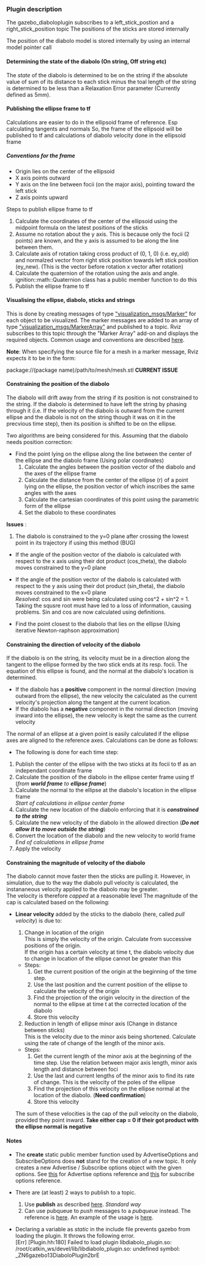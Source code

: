 ### Plugin description

The gazebo_diaboloplugin subscribes to a left_stick_postion and a right_stick_position topic
The positions of the sticks are stored internally

The position of the diabolo model is stored internally by using an internal model pointer call 

#### Determining the state of the diabolo (On string, Off string etc)

The _state_ of the diabolo is determined to be on the string if the absolute value of sum of its distance to each stick minus the toal length of the string is determined to be less than a Relaxation Error parameter (Currently defined as 5mm).
#### Publishing the ellipse frame to tf

Calculations are easier to do in the ellipsoid frame of reference. Esp calculating tangents and normals
So, the frame of the ellipsoid will be published to tf and calculations of diabolo velocity done in the ellipsoid frame

##### Conventions for the frame
* Origin lies on the center of the ellipsoid
* X axis points outward
* Y axis on the line between focii (on the major axis), pointing toward the left stick
* Z axis points upward 

Steps to publish ellipse frame to tf
1. Calculate the coordinates of the center of the ellipsoid using the midpoint formula on the latest positions of the sticks
2. Assume no rotation about the y axis. This is because only the focii (2 points) are known, and the y axis is assumed to be along the line between them.
3. Calculate axis of rotation taking cross product of (0, 1, 0) (i.e. ey_old) and normalzed vector from right stick position towards left stick position (ey_new). (This is the vector before rotation x vector after rotation)
4. Calculate the quaternion of the rotation using the axis and angle. ignition::math::Quaternion class has a public member function to do this
5. Publish the ellipse frame to tf 

#### Visualising the ellipse, diabolo, sticks and strings
This is done by creating messages of type ["visualization_msgs/Marker"](http://docs.ros.org/melodic/api/visualization_msgs/html/msg/Marker.html) for each object to be visualized. The marker messages are added to an array of type ["visualization_msgs/MarkerArray"](http://docs.ros.org/melodic/api/visualization_msgs/html/msg/MarkerArray.html) and published to a topic. Rviz subscribes to this topic through the "Marker Array" add-on and displays the required objects. Common usage and conventions are described [here](http://wiki.ros.org/rviz/Tutorials/Markers%3A%20Basic%20Shapes). 

**Note**: When specifying the source file for a mesh in a marker message, Rviz expects it to be in the form:

  package://(package name)/path/to/mesh/mesh.stl
**CURRENT ISSUE**
#### Constraining the position of the diabolo
The diabolo will drift away from the string if its position is not constrained to the string. If the diabolo is  determined to have left the string by phasing through it (i.e. If the velocity of the diabolo is outward from the current ellipse and the diabolo is not on the string though it was on it in the precvious time step), then its position is shifted to be on the ellipse. 

Two algorithms are being considered for this. Assuming that the diabolo needs position correction:
* Find the point lying on the ellipse along the line between the center of the ellipse and the diabolo frame (Using polar coordinates)
  1. Calculate the angles between the position vector of the diabolo and the axes of the ellipse frame
  2. Calculate the distance from the center of the ellipse (r) of a point lying on the ellipse, the position vector of which inscribes the same angles with the axes
  3. Calculate the cartesian coordinates of this point using the parametric form of the ellipse
  4. Set the diabolo to these coordinates

**Issues** :
1. The diabolo is constrained to the y=0 plane after crossing the lowest point in its trajectory if using this method (BUG)
  * If the angle of the position vector of the diabolo is calculated with respect to the x axis using their dot product (cos_theta), the diabolo moves constrained to the y=0 plane
  * If the angle of the position vector of the diabolo is calculated with respect to the y axis using their dot product (sin_theta), the diabolo moves constrained to the x=0 plane  
  _Resolved_: cos and sin were being calculated using cos^2 + sin^2 = 1. Taking the squsre root must have led to a loss of information, causing problems. Sin and cos are now calculated using definitions.

* Find the point closest to the diabolo that lies on the ellipse (Using iterative Newton-raphson approximation)

#### Constraining the direction of velocity of the diabolo

If the diabolo is on the string, its velocity must be in a direction along the tangent to the ellipse formed by the two stick ends at its resp. focii. 
The equation of this ellipse is found, and the normal at the diabolo's location is determined. 
* If the diabolo has a **positive** component in the normal direction (moving outward from the ellipse), the new velocity the calculated as the current velocity's projection along the tangent at the current location.   
* If the diabolo has a **negative** component in the normal direction (moving inward into the ellipse), the new velocity is kept the same as the current velocity

The normal of an ellipse at a given point is easily calculated if the ellipse axes are aligned to the reference axes. Calculations can be done as follows: 

* The following is done for each time step:  
1. Publish the center of the ellipse with the two sticks at its focii to tf as an independant coordinate frame 
2. Calculate the position of the diabolo in the ellipse center frame using tf (_from **world frame** to **ellipse frame**_)
3. Calculate the normal to the ellipse at the diabolo's location in the ellipse frame  
  _Start of calculations in ellipse center frame_  
4. Calculate the new location of the diabolo enforcing that it is _**constrained to the string**_
5. Calculate the new velocity of the diabolo in the allowed direction (_**Do not allow it to move outside the string**_)
6. Convert the location of the diabolo and the new velocity to world frame  
  _End of calculations in ellipse frame_
7. Apply the velocity

#### Constraining the magnitude of velocity of the diabolo

The diabolo cannot move faster then the sticks are pulling it. However, in simulation, due to the way the diabolo pull velocity is calculated, the instananeous velocity applied to the diabolo may be greater.  
The velocity is therefore _capped_ at a reasonable level
The magnitude of the cap is calculated based on the following:  
* **Linear velocity** added by the sticks to the diabolo (here, called _pull velocity_) is due to:  
  1. Change in location of the origin  
    This is simply the velocity of the origin. Calculate from successive positions of the origin.  
    If the origin has a certain velocity at time t, the diabolo velocity due to change in location of the ellipse cannot be greater than this
    * Steps:  
      1. Get the current position of the origin at the beginning of the time step. 
      2. Use the last position and the current position of the ellipse to calculate the velocity of the origin
      3. Find the projection of the origin velocity in the direction of the normal to the ellipse at time t at the corrected location of the diabolo
      4. Store this velocity

  2. Reduction in length of ellipse minor axis (Change in distance between sticks)  
    This is the velocity due to the minor axis being shortened. Calculate using the rate of change of the length of the minor axis.  
    * Steps:  
      1. Get the current length of the minor axis at the beginning of the time step. Use the relation between major axis length, minor axis length and distance between foci
      2. Use the last and current lengths of the minor axis to find its rate of change. This is the velocity of the poles of the ellipse
      3. Find the projection of this velocity on the ellipse normal at the location of the diabolo. (**Need confirmation**)
      4. Store this velocity

  The sum of these velocities is the cap of the pull velocity on the diabolo, provided they point inward. **Take either cap = 0 if their got product with the ellipse normal is negative**


#### Notes
* The **create** static public member function used by AdvertiseOptions and SubscribeOptions does **not** stand for the creation of a new topic. It only creates a new Advertise / Subscribe options object with the given options. See [this](http://docs.ros.org/kinetic/api/roscpp/html/structros_1_1AdvertiseOptions.html) for Advertise options reference and [this](http://docs.ros.org/kinetic/api/roscpp/html/structros_1_1SubscribeOptions.html) for subscribe options reference. 

* There are (at least) 2 ways to publish to a topic.
  1. Use **publish** as described [here](http://wiki.ros.org/roscpp/Overview/Publishers%20and%20Subscribers). _Standard way_
  2. Can use pubqueue to _push_ messages to a _pubqueue_ instead. The reference is [here](http://docs.ros.org/jade/api/gazebo_plugins/html/classPubQueue.html). An example of the usage is [here](https://github.com/ros-simulation/gazebo_ros_pkgs/blob/347575b109e5f92b7cde406d3675909b10cb9741/gazebo_plugins/src/gazebo_ros_laser.cpp#L202). 

* Declaring a variable as _static_ in the include file prevents gazebo from loading the plugin. It throws the following error.  
[Err] [Plugin.hh:180] Failed to load plugin libdiabolo_plugin.so: /root/catkin_ws/devel/lib/libdiabolo_plugin.so: undefined symbol: _ZN6gazebo13DiaboloPlugin2brE

